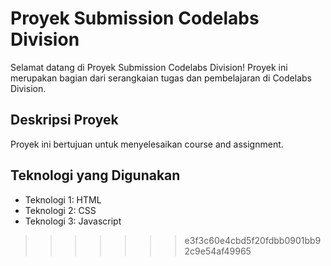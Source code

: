 # Proyek Submission Codelabs Division

Selamat datang di Proyek Submission Codelabs Division! Proyek ini merupakan bagian dari serangkaian tugas dan pembelajaran di Codelabs Division.

## Deskripsi Proyek

Proyek ini bertujuan untuk menyelesaikan course and assignment.

## Teknologi yang Digunakan

- Teknologi 1: HTML
- Teknologi 2: CSS
- Teknologi 3: Javascript


>>>>>>> e3f3c60e4cbd5f20fdbb0901bb92c9e54af49965

